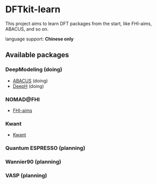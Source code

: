 # DFTkit-learn

This project aims to learn DFT packages from the start, like FHI-aims, ABACUS, and so on.

language support: **Chinese only**

## Available packages

### DeepModeling (doing)

- [ABACUS](./ABACUS/README.md) (doing)
- [DeepH](./DeepH/README.md) (doing)
  
### NOMAD@FHI
- [FHI-aims ](./FHI-aims/README.md)

### Kwant
- [Kwant ](./Kwant/README.md)

### Quantum ESPRESSO (planning)

### Wannier90 (planning)

### VASP (planning)

